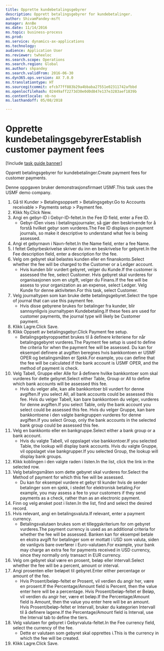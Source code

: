 ```yaml
--- 
title: Opprette kundebetalingsgebyrer
description: Opprett betalingsgebyrer for kundebetalinger.
author: ShivamPandey-msft
manager: AnnBe
ms.date: 11/14/2016
ms.topic: business-process
ms.prod: 
ms.service: dynamics-ax-applications
ms.technology: 
audience: Application User
ms.reviewer: twheeloc
ms.search.scope: Operations
ms.search.region: Global
ms.author: shpandey
ms.search.validFrom: 2016-06-30
ms.dyn365.ops.version: AX 7.0.0
ms.translationtype: HT
ms.sourcegitcommit: efcb77ff883b29a4bbaba27551e02311742afbbd
ms.openlocfilehash: 02449aff2273d30e0d0d847e137e3283aef1839b
ms.contentlocale: nb-no
ms.lasthandoff: 05/08/2018

---
```

# <a name="establish-customer-payment-fees"></a><span data-ttu-id="451c8-103">Opprette kundebetalingsgebyrer</span><span class="sxs-lookup"><span data-stu-id="451c8-103">Establish customer payment fees</span></span>

[!include [task guide banner](../../includes/task-guide-banner.md)]

<span data-ttu-id="451c8-104">Opprett betalingsgebyrer for kundebetalinger.</span><span class="sxs-lookup"><span data-stu-id="451c8-104">Create payment fees for customer payments.</span></span>

<span data-ttu-id="451c8-105">Denne oppgaven bruker demonstrasjonsfirmaet USMF.</span><span class="sxs-lookup"><span data-stu-id="451c8-105">This task uses the USMF demo company.</span></span>

1. <span data-ttu-id="451c8-106">Gå til Kunder > Betalingsoppsett > Betalingsgebyr.</span><span class="sxs-lookup"><span data-stu-id="451c8-106">Go to Accounts receivable > Payments setup > Payment fee.</span></span>
2. <span data-ttu-id="451c8-107">Klikk Ny.</span><span class="sxs-lookup"><span data-stu-id="451c8-107">Click New.</span></span>
3. <span data-ttu-id="451c8-108">Angi en gebyr-ID i Gebyr-ID-feltet.</span><span class="sxs-lookup"><span data-stu-id="451c8-108">In the Fee ID field, enter a Fee ID.</span></span>
    * <span data-ttu-id="451c8-109">Gebyr-IDen vises i betalingsjournaler, så gjør den beskrivende for å forstå hvilket gebyr som vurderes.</span><span class="sxs-lookup"><span data-stu-id="451c8-109">The Fee ID displays on payment journals, so make it descriptive to understand what fee is being assessed.</span></span>  
4. <span data-ttu-id="451c8-110">Angi et gebyrnavn i Navn-feltet.</span><span class="sxs-lookup"><span data-stu-id="451c8-110">In the Name field, enter a fee Name.</span></span>
5. <span data-ttu-id="451c8-111">I feltet Gebyrbeskrivelse skriver du inn en beskrivelse for gebyret.</span><span class="sxs-lookup"><span data-stu-id="451c8-111">In the Fee description field, enter a description for the fee.</span></span>
6. <span data-ttu-id="451c8-112">Velg om gebyret skal belastes kunden eller en finanskonto.</span><span class="sxs-lookup"><span data-stu-id="451c8-112">Select whether the fee will be charged to the Customer or a Ledger account.</span></span>
    * <span data-ttu-id="451c8-113">Hvis kunden blir vurdert gebyret, velger du Kunde.</span><span class="sxs-lookup"><span data-stu-id="451c8-113">If the customer is assessed the fee, select Customer.</span></span> <span data-ttu-id="451c8-114">Hvis gebyret skal vurderes for organisasjonen som en utgift, velger du Finans.</span><span class="sxs-lookup"><span data-stu-id="451c8-114">If the fee will be assess to your organization as an expense, select Ledger.</span></span> <span data-ttu-id="451c8-115">Velg Kunde for denne aktiviteten.</span><span class="sxs-lookup"><span data-stu-id="451c8-115">For this task, select Customer.</span></span>  
7. <span data-ttu-id="451c8-116">Velg journaltypen som kan bruke dette betalingsgebyret.</span><span class="sxs-lookup"><span data-stu-id="451c8-116">Select the type of  journal that can use this payment fee.</span></span>
    * <span data-ttu-id="451c8-117">Hvis disse gebyrene brukes for betalinger fra kunder, blir sannsynligvis journaltypen Kundebetaling.</span><span class="sxs-lookup"><span data-stu-id="451c8-117">If these fees are used for customer payments, the journal type will likely be Customer payment.</span></span>  
8. <span data-ttu-id="451c8-118">Klikk Lagre.</span><span class="sxs-lookup"><span data-stu-id="451c8-118">Click Save.</span></span>
9. <span data-ttu-id="451c8-119">Klikk Oppsett av betalingsgebyr.</span><span class="sxs-lookup"><span data-stu-id="451c8-119">Click Payment fee setup.</span></span>
    * <span data-ttu-id="451c8-120">Betalingsgebyroppsettet brukes til å definere kriteriene for når betalingsgebyret vurderes.</span><span class="sxs-lookup"><span data-stu-id="451c8-120">The Payment fee setup is used to define the criteria for when the payment fee will be assessed.</span></span>  <span data-ttu-id="451c8-121">Du kan for eksempel definere at avgiften beregnes hvis bankkontoen er USMF OPER og betalingsmåten er Sjekk.</span><span class="sxs-lookup"><span data-stu-id="451c8-121">For example, you can define that the fee will be calculated if the bank account is USMF OPER, and the method of payment is check.</span></span>  
10. <span data-ttu-id="451c8-122">Velg Tabell, Gruppe eller Alle for å definere hvilke bankkontoer som skal vurderes for dette gebyret.</span><span class="sxs-lookup"><span data-stu-id="451c8-122">Select either Table, Group or All to define which bank accounts will be assessed this fee.</span></span>
    * <span data-ttu-id="451c8-123">Hvis du velger alle, kan alle bankkontoer bli vurdert for denne avgiften.</span><span class="sxs-lookup"><span data-stu-id="451c8-123">If you select All, all bank accounts could be assessed this fee.</span></span>  <span data-ttu-id="451c8-124">Hvis du velger Tabell, kan bare bankkontoen du velger, vurderes for denne avgiften.</span><span class="sxs-lookup"><span data-stu-id="451c8-124">If you select Table, only the bank account you select could be assessed this fee.</span></span> <span data-ttu-id="451c8-125">Hvis du velger Gruppe, kan bare bankkontoene i den valgte bankgruppen vurderes for denne avgiften.</span><span class="sxs-lookup"><span data-stu-id="451c8-125">If you select Group, only the bank accounts in the selected bank group could be assessed this fee.</span></span>  
11. <span data-ttu-id="451c8-126">Velg en bankkonto eller en bankgruppe.</span><span class="sxs-lookup"><span data-stu-id="451c8-126">Select either a bank group or a bank account.</span></span>
    * <span data-ttu-id="451c8-127">Hvis du valgte Tabell, vil oppslaget vise bankkontoer.</span><span class="sxs-lookup"><span data-stu-id="451c8-127">If you selected Table, the lookup will display bank accounts.</span></span> <span data-ttu-id="451c8-128">Hvis du valgte Gruppe, vil oppslaget vise bankgrupper.</span><span class="sxs-lookup"><span data-stu-id="451c8-128">If you selected Group, the lookup will display bank groups.</span></span>  
12. <span data-ttu-id="451c8-129">Klikk koblingen i den valgte raden i listen.</span><span class="sxs-lookup"><span data-stu-id="451c8-129">In the list, click the link in the selected row.</span></span>
13. <span data-ttu-id="451c8-130">Velg betalingsmåten som dette gebyret skal vurderes for.</span><span class="sxs-lookup"><span data-stu-id="451c8-130">Select the Method of payment for which this fee will be assessed.</span></span>
    * <span data-ttu-id="451c8-131">Du kan for eksempel vurdere et gebyr til kunder hvis de sender betalinger som en sjekk, i stedet for elektronisk betaling.</span><span class="sxs-lookup"><span data-stu-id="451c8-131">For example, you may assess a fee to your customers if they send payments as a check, rather than as an electronic payment.</span></span>  
14. <span data-ttu-id="451c8-132">Finn og velg ønsket post i listen.</span><span class="sxs-lookup"><span data-stu-id="451c8-132">In the list, find and select the desired record.</span></span>
15. <span data-ttu-id="451c8-133">Hvis relevant, angi en betalingsvaluta.</span><span class="sxs-lookup"><span data-stu-id="451c8-133">If relevant, enter a payment currency.</span></span>
    * <span data-ttu-id="451c8-134">Betalingsvalutaen brukes som et tilleggskriterium for om gebyret vurderes.</span><span class="sxs-lookup"><span data-stu-id="451c8-134">The payment currency is used as an additional criteria for whether the fee will be assessed.</span></span>  <span data-ttu-id="451c8-135">Banken kan for eksempel betale en ekstra avgift for betalinger som er mottatt i USD som valuta, siden de vanligvis bare overfører i Euro-valutaen.</span><span class="sxs-lookup"><span data-stu-id="451c8-135">For example, your bank may charge an extra fee for payments received in USD currency, since they normally only transact in EUR currency.</span></span>  
16. <span data-ttu-id="451c8-136">Velg om gebyret skal være en prosent, beløp eller intervall.</span><span class="sxs-lookup"><span data-stu-id="451c8-136">Select whether the fee will be a percent, amount or interval.</span></span>
17. <span data-ttu-id="451c8-137">Angi prosenten eller beløpet til gebyret.</span><span class="sxs-lookup"><span data-stu-id="451c8-137">Enter either percentage or amount of the fee.</span></span>
    * <span data-ttu-id="451c8-138">Hvis Prosent/beløp-feltet er Prosent, vil verdien du angir her, være en prosent.</span><span class="sxs-lookup"><span data-stu-id="451c8-138">If the Percentage/Amount field is Percent, then the value enter here will be a percentage.</span></span> <span data-ttu-id="451c8-139">Hvis Prosent/beløp-feltet er Beløp, vil verdien du angir her, være et beløp.</span><span class="sxs-lookup"><span data-stu-id="451c8-139">If the Percentage/Amount field is Amount, then the value you enter here will be an amount.</span></span> <span data-ttu-id="451c8-140">Hvis Prosent/beløp-feltet er Intervall, bruker du kategorien Intervall til å definere lagene.</span><span class="sxs-lookup"><span data-stu-id="451c8-140">If the Percentage/Amount field is Interval, use the Interval tab to define the tiers.</span></span>  
18. <span data-ttu-id="451c8-141">Velg valutaen for gebyret i Gebyrvaluta-feltet.</span><span class="sxs-lookup"><span data-stu-id="451c8-141">In the Fee currency field, select the currency of the fee.</span></span>
    * <span data-ttu-id="451c8-142">Dette er valutaen som gebyret skal opprettes i.</span><span class="sxs-lookup"><span data-stu-id="451c8-142">This is the currency in which the fee will be created.</span></span>  
19. <span data-ttu-id="451c8-143">Klikk Lagre.</span><span class="sxs-lookup"><span data-stu-id="451c8-143">Click Save.</span></span>


